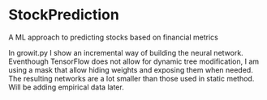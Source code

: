 # StockPrediction
A ML approach to predicting stocks based on financial metrics

In growit.py I show an incremental way of building the neural network. Eventhough TensorFlow does not allow for dynamic tree modification, I am using a mask that allow hiding weights and exposing them when needed. The resulting networks are a lot smaller than those used in static method. Will be adding empirical data later.
